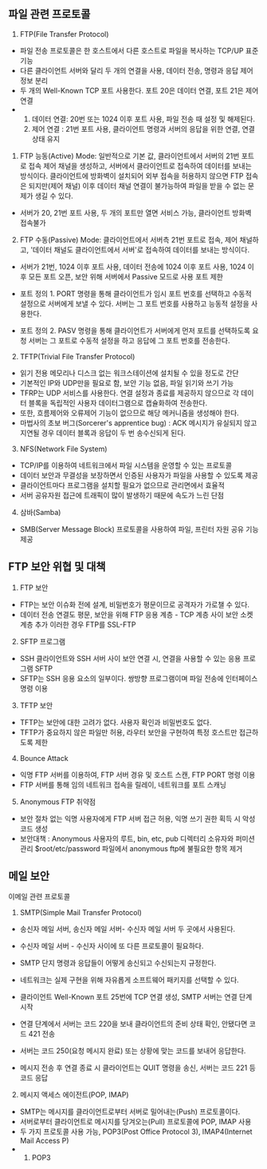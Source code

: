 ## 파일 관련 프로토콜
1. FTP(File Transfer Protocol)
- 파일 전송 프로토콜은 한 호스트에서 다른 호스트로 파일을 복사하는 TCP/UP 표준 기능
- 다른 클라이언트 서버와 달리 두 개의 연결을 사용, 데이터 전송, 명령과 응답 제어 정보 분리
- 두 개의 Well-Known TCP 포트 사용한다. 포트 20은 데이터 연결, 포트 21은 제어 연결
- 1) 데이터 연결: 20번 또는 1024 이후 포트 사용, 파일 전송 때 설정 및 해제된다.
  2) 제어 연결 : 21번 포트 사용, 클라이언트 명령과 서버의 응답을 위한 연결, 연결 상태 유지
 
1) FTP 능동(Active) Mode: 일반적으로 기본 값, 클라이언트에서 서버의 21번 포트로 접속 제어 채널을 생성하고, 서버에서 클라이언트로 접속하여 데이터를 보내는 방식이다. 클라이언트에 방화벽이 설치되어 외부 접속을 허용하지 않으면 FTP 접속은 되지만(제어 채널) 이후 데이터 채널 연결이 불가능하여 파일을 받을 수 없는 문제가 생길 수 있다.
  - 서버가 20, 21번 포트 사용, 두 개의 포트만 열면 서비스 가능, 클라이언트 방화벽 접속불가
2) FTP 수동(Passive) Mode: 클라이언트에서 서버측 21번 포트로 접속, 제어 채널하고, '데이터 채널도 클라이언트에서 서버'로 접속하여 데이터를 보내는 방식이다.
  - 서버가 21번, 1024 이후 포트 사용, 데이터 전송에 1024 이후 포트 사용, 1024 이후 모든 포트 오픈, 보안 위해 서버에서 Passive 모드로 사용 포트 제한

- 포트 정의 1. PORT 명령을 통해 클라이언트가 임시 포트 번호를 선택하고 수동적 설정으로 서버에게 보낼 수 있다. 서버는 그 포트 번호를 사용하고 능동적 설정을 사용한다.
- 포트 정의 2. PASV 명령을 통해 클라이언트가 서버에게 먼저 포트를 선택하도록 요청 서버는 그 포트로 수동적 설정을 하고 응답에 그 포트 번호를 전송한다.

2. TFTP(Trivial File Transfer Protocol)
- 읽기 전용 메모리나 디스크 없는 워크스테이션에 설치될 수 있을 정도로 간단
- 기본적인 IP와 UDP만을 필요로 함, 보안 기능 없음, 파일 읽기와 쓰기 가능
- TFRP는 UDP 서비스를 사용한다. 연결 설정과 종료를 제공하지 않으므로 각 데이터 블록을 독립적인 사용자 데이터그램으로 캡슐화하여 전송한다.
- 또한, 흐름제어와 오류제어 기능이 없으므로 해당 메커니즘을 생성해야 한다.
- 마법사의 초보 버그(Sorcerer's apprentice bug) : ACK 메시지가 유실되지 않고 지연될 경우 데이터 블록과 응답이 두 번 송수신되게 된다.

3. NFS(Network File System)
- TCP/IP를 이용하여 네트워크에서 파일 시스템을 운영할 수 있는 프로토콜
- 데이터 보안과 무결성을 보장하면서 인증된 사용자가 파일을 사용할 수 있도록 제공
- 클라이언트마다 프로그램을 설치할 필요가 없으므로 관리면에서 효율적
- 서버 공유자원 접근에 트래픽이 많이 발생하기 때문에 속도가 느린 단점

4. 삼바(Samba)
- SMB(Server Message Block) 프로토콜을 사용하여 파일, 프린터 자원 공유 기능 제공

## FTP 보안 위협 및 대책
1. FTP 보안
- FTP는 보안 이슈화 전에 설계, 비밀번호가 평문이므로 공격자가 가로챌 수 있다.
- 데이터 전송 연결도 평문, 보안을 위해 FTP 응용 계층 - TCP 계층 사이 보안 소켓 계층 추가 이러한 경우 FTP를 SSL-FTP

2. SFTP 프로그램
- SSH 클라이언트와 SSH 서버 사이 보안 연결 시, 연결을 사용할 수 있는 응용 프로그램 SFTP
- SFTP는 SSH 응용 요소의 일부이다. 쌍방향 프로그램이며 파일 전송에 인터페이스 명령 이용

3. TFTP 보안
- TFTP는 보안에 대한 고려가 없다. 사용자 확인과 비밀번호도 없다.
- TFTP가 중요하지 않은 파일만 허용, 라우터 보안을 구현하여 특정 호스트만 접근하도록 제한

4. Bounce Attack
- 익명 FTP 서버를 이용하여, FTP 서버 경유 및 호스트 스캔, FTP PORT 명령 이용
- FTP 서버를 통해 임의 네트워크 접속을 릴레이, 네트워크를 포트 스캐닝

5. Anonymous FTP 취약점
- 보안 절차 없는 익명 사용자에게 FTP 서버 접근 허용, 익명 쓰기 권한 획득 시 악성코드 생성
- 보안대책 : Anonymous 사용자의 루트, bin, etc, pub 디렉터리 소유자와 퍼미션 관리 $root/etc/password 파일에서 anonymous ftp에 불필요한 항목 제거

## 메일 보안
이메일 관련 프로토콜
1. SMTP(Simple Mail Transfer Protocol)
- 송신자 메일 서버, 송신자 메일 서버- 수신자 메일 서버 두 곳에서 사용된다.
- 수신자 메일 서버 - 수신자 사이에 또 다른 프로토콜이 필요하다.
- SMTP 단지 명령과 응답들이 어떻게 송신되고 수신되는지 규정한다.
- 네트워크는 실제 구현을 위해 자유롭게 소프트웨어 패키지를 선택할 수 있다.

- 클라이언트 Well-Known 포트 25번에 TCP 연결 생성, SMTP 서버는 연결 단계 시작
- 연결 단계에서 서버는 코드 220을 보내 클라이언트의 준비 상태 확인, 안됐다면 코드 421 전송
- 서버는 코드 250(요청 메시지 완료) 또는 상황에 맞는 코드를 보내어 응답한다.
- 메시지 전송 후 연결 종료 시 클라이언트는 QUIT 명령을 송신, 서버는 코드 221 등 코드 응답

2. 메시지 액세스 에이전트(POP, IMAP)
- SMTP는 메시지를 클라이언트로부터 서버로 밀어내는(Push) 프로토콜이다.
- 서버로부터 클라이언트로 메시지를 당겨오는(Pull) 프로토콜에 POP, IMAP 사용
- 두 가지 프로토콜 사용 가능, POP3(Post Office Protocol 3), IMAP4(Internet Mail Access P)
- 1) POP3
